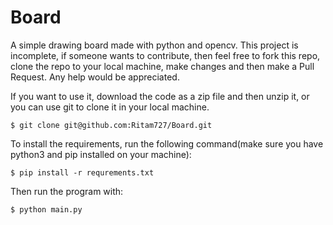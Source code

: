 # Board

A simple drawing board made with python and opencv. This project is incomplete, if someone wants to contribute, then feel free to fork this repo, clone the repo to your local machine, make changes and then make a Pull Request. Any help would be appreciated.

If you want to use it, download the code as a zip file and then unzip it, or you can use git to clone it in your local machine.

`$ git clone git@github.com:Ritam727/Board.git`

To install the requirements, run the following command(make sure you have python3 and pip installed on your machine):

`$ pip install -r requrements.txt`

Then run the program with:

`$ python main.py`
